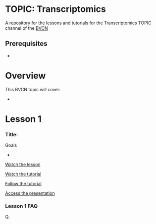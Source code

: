 # TOPIC: Transcriptomics
A repository for the lessons and tutorials for the Transcriptomics TOPIC channel of the [BVCN](https://biovcnet.github.io/)


## Prerequisites
* 

# Overview
This BVCN topic will cover:

* 

# Lesson 1
### Title: 
Goals

* 

[Watch the lesson]()

[Watch the tutorial]()

[Follow the tutorial]()

[Access the presentation]()

### Lesson 1 FAQ
Q. 
